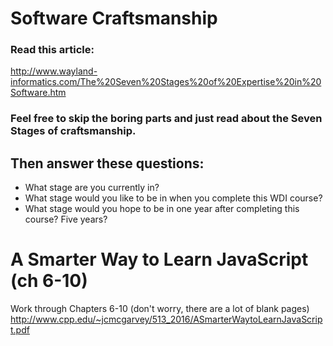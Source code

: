 # Software Craftsmanship
### Read this article:

http://www.wayland-informatics.com/The%20Seven%20Stages%20of%20Expertise%20in%20Software.htm

### Feel free to skip the boring parts and just read about the Seven Stages of craftsmanship.

## Then answer these questions:
- What stage are you currently in?
- What stage would you like to be in when you complete this WDI course?
- What stage would you hope to be in one year after completing this course? Five years?

# A Smarter Way to Learn JavaScript (ch 6-10)
Work through Chapters 6-10 (don't worry, there are a lot of blank pages) http://www.cpp.edu/~jcmcgarvey/513_2016/ASmarterWaytoLearnJavaScript.pdf
